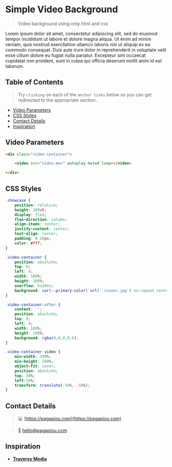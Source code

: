 # Simple Video Background

> Video background using only html and css

Lorem ipsum dolor sit amet, consectetur adipiscing elit, sed do eiusmod tempor incididunt ut labore et dolore magna aliqua. Ut enim ad minim veniam, quis nostrud exercitation ullamco laboris nisi ut aliquip ex ea commodo consequat. Duis aute irure dolor in reprehenderit in voluptate velit esse cillum dolore eu fugiat nulla pariatur. Excepteur sint occaecat cupidatat non proident, sunt in culpa qui officia deserunt mollit anim id est laborum.


## Table of Contents


> Try `clicking` on each of the `anchor links` below so you can get redirected to the appropriate section.

- [Video Parameters](#video-parameters)
- [CSS Styles](#css-styles)
- [Contact Details](#contact-details)
- [Inspiration](#inspiration)


## Video Parameters


```html
<div class="video-container">

	<video src="video.mov" autoplay muted loop></video>

</div>
```


## CSS Styles


```css
.showcase {
	position: relative;
	height: 100vh;
	display: flex;
	flex-direction: column;
	align-items: center;
	justify-content: center;
	text-align: center;
	padding: 0 20px;
	color: #fff;
}

.video-container {
	position: absolute;
	top: 0;
	left: 0;
	width: 100%;
	height: 100%;
	overflow: hidden;
	background: var(--primary-color) url('./cover.jpg') no-repeat center center/cover;
}

.video-container:after {
	content: '';
	position: absolute;
	top: 0;
	left: 0;
	width: 100%;
	height: 100%;
	background: rgba(0,0,0,0.6);
}

.video-container video {
	min-width: 100%;
	min-height: 100%;
	object-fit: cover;
	position: absolute;
	top: 50%;
	left:50%;
	transform: translate(-50%, -50%);
}
```


## Contact Details


> :computer: [https://pagapiou.com](https://pagapiou.com)

> :email: [hello@pagapiou.com](mailto:hello@pagapiou.com)


## Inspiration


- **[Traversy Media](https://www.youtube.com/channel/UC29ju8bIPH5as8OGnQzwJyA)**
